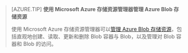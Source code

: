 > [AZURE.TIP] **使用 Microsoft Azure 存储资源管理器管理 Azure Blob 存储资源**
> 
> 使用 Microsoft Azure 存储资源管理器可以[管理 Azure Blob 存储资源](../articles/vs-azure-tools-storage-explorer-blobs.md)，包括直观地创建、读取、更新和删除 Blob 容器与 Blob，以及管理对 Blob 容器和 Blob 的访问。

<!---HONumber=Mooncake_0905_2016-->
